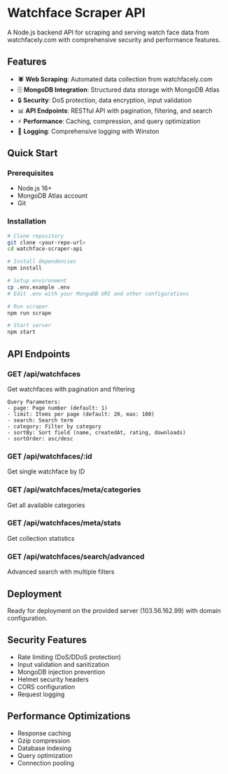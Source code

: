 # Watchface Scraper API

A Node.js backend API for scraping and serving watch face data from watchfacely.com with comprehensive security and performance features.

## Features

- 🕷️ **Web Scraping**: Automated data collection from watchfacely.com
- 🗄️ **MongoDB Integration**: Structured data storage with MongoDB Atlas
- 🔒 **Security**: DoS protection, data encryption, input validation
- 📊 **API Endpoints**: RESTful API with pagination, filtering, and search
- ⚡ **Performance**: Caching, compression, and query optimization
- 📝 **Logging**: Comprehensive logging with Winston

## Quick Start

### Prerequisites

- Node.js 16+
- MongoDB Atlas account
- Git

### Installation

```bash
# Clone repository
git clone <your-repo-url>
cd watchface-scraper-api

# Install dependencies
npm install

# Setup environment
cp .env.example .env
# Edit .env with your MongoDB URI and other configurations

# Run scraper
npm run scrape

# Start server
npm start
```

## API Endpoints

### GET /api/watchfaces

Get watchfaces with pagination and filtering

```
Query Parameters:
- page: Page number (default: 1)
- limit: Items per page (default: 20, max: 100)
- search: Search term
- category: Filter by category
- sortBy: Sort field (name, createdAt, rating, downloads)
- sortOrder: asc/desc
```

### GET /api/watchfaces/:id

Get single watchface by ID

### GET /api/watchfaces/meta/categories

Get all available categories

### GET /api/watchfaces/meta/stats

Get collection statistics

### GET /api/watchfaces/search/advanced

Advanced search with multiple filters

## Deployment

Ready for deployment on the provided server (103.56.162.99) with domain configuration.

## Security Features

- Rate limiting (DoS/DDoS protection)
- Input validation and sanitization
- MongoDB injection prevention
- Helmet security headers
- CORS configuration
- Request logging

## Performance Optimizations

- Response caching
- Gzip compression
- Database indexing
- Query optimization
- Connection pooling
